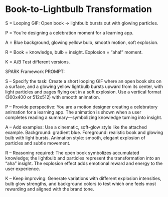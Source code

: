 # Book-to-Lightbulb Transformation

S = Looping GIF: Open book → lightbulb bursts out with glowing particles.

P = You’re designing a celebration moment for a learning app.

A = Blue background, glowing yellow bulb, smooth motion, soft explosion.

R = Book = knowledge, bulb = insight. Explosion = “aha!” moment.

K = A/B Test different versions.


SPARK Framework PROMPT:

S – Specify the task:
Create a short looping GIF where an open book sits on a surface, and a glowing yellow lightbulb bursts upward from its center, with light particles and pages flying out in a soft explosion. Use a vertical format (300x400 or 512x512) with smooth animation.

P – Provide perspective:
You are a motion designer creating a celebratory animation for a learning app. The animation is shown when a user completes reading a summary—symbolizing knowledge turning into insight.

A – Add examples:
Use a cinematic, soft-glow style like the attached example. Background: gradient blue. Foreground: realistic book and glowing bulb with light bursts. Animation style: smooth, elegant explosion of particles and subtle movement.

R – Reasoning required:
The open book symbolizes accumulated knowledge; the lightbulb and particles represent the transformation into an “aha” insight. The explosion effect adds emotional reward and energy to the user experience.

K – Keep improving:
Generate variations with different explosion intensities, bulb glow strengths, and background colors to test which one feels most rewarding and aligned with the brand tone.
